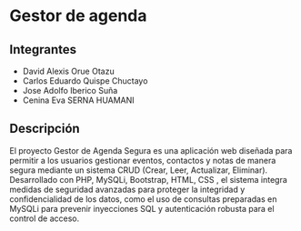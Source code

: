 # Gestor de agenda

## Integrantes
- David Alexis Orue Otazu
- Carlos Eduardo Quispe Chuctayo
- Jose Adolfo Iberico Suña
- Cenina Eva SERNA HUAMANI

## Descripción
El proyecto Gestor de Agenda Segura es una aplicación web 
diseñada para permitir a los usuarios gestionar eventos, 
contactos y notas de manera segura mediante un sistema CRUD
(Crear, Leer, Actualizar, Eliminar). Desarrollado con PHP,
MySQLi, Bootstrap, HTML, CSS , el sistema integra medidas
de seguridad avanzadas para proteger la integridad y confidencialidad
de los datos, como el uso de consultas preparadas en MySQLi para
prevenir inyecciones SQL y autenticación robusta para el control de acceso.